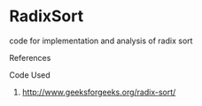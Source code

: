 # RadixSort
code for implementation and analysis of radix sort 

References

Code Used<br>
1. http://www.geeksforgeeks.org/radix-sort/
<br>


